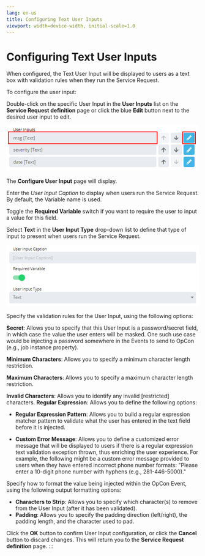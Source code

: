 ```yaml
---
lang: en-us
title: Configuring Text User Inputs
viewport: width=device-width, initial-scale=1.0
---
```


# Configuring Text User Inputs

When configured, the Text User Input will be displayed to users as a
text box with validation rules when they run the Service Request.

To configure the user input:

Double-click on the specific User Input in the **User Inputs** list on
the **Service Request definition** page or click the blue **Edit**
button next to the desired user input to edit.

![Edit User Input](../../../Resources/Images/SM/Editing-User-Input.png "Edit User Input")

The **Configure User Input** page will display.

Enter the *User Input Caption* to display when users run the Service
Request. By default, the Variable name is used.

Toggle the **Required Variable** switch if you want to require the user
to input a value for this field.

Select **Text** in the **User Input Type** drop-down list to define that
type of input to present when users run the Service Request.

![Configure User Input Screen](../../../Resources/Images/SM/Setting-Up-User-Inputs_text.png "Configure User Input Screen")

Specify the validation rules for the User Input, using the following
options:

**Secret**: Allows you to specify that this User Input is a
password/secret field, in which case the value the user enters will be
masked. One such use case would be injecting a password somewhere in the
Events to send to OpCon (e.g., job instance property).

**Minimum Characters**: Allows you to specify a minimum character length
restriction.

**Maximum Characters**: Allows you to specify a maximum character length
restriction.

**Invalid Characters**: Allows you to identify any invalid
\[restricted\] characters.
**Regular Expression**: Allows you to define the following options:

- **Regular Expression Pattern**: Allows you to build a regular
    expression matcher pattern to validate what the user has entered in
    the text field before it is injected.

- **Custom Error Message**: Allows you to define a customized error
    message that will be displayed to users if there is a regular
    expression text validation exception thrown, thus enriching the user
    experience. For example, the following might be a custom error
    message provided to users when they have entered incorrect phone
    number formats: "Please enter a 10-digit phone number with hyphens
    (e.g., 281-446-5000)."

Specify how to format the value being injected within the OpCon Event,
using the following output formatting options:

- **Characters to Strip**: Allows you to specify which character(s) to
    remove from the User Input (after it has been validated).
- **Padding**: Allows you to specify the padding direction
    (left/right), the padding length, and the character used to pad.

Click the **OK** button to confirm User Input configuration, or click
the **Cancel** button to discard changes. This will return you to the
**Service Request definition** page.
:::
